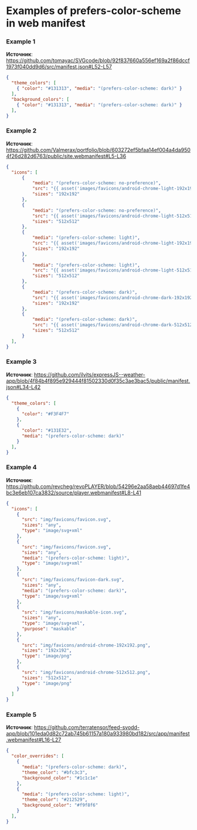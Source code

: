 # Examples of prefers-color-scheme in web manifest

### Example 1

**Источник**: <https://github.com/tomayac/SVGcode/blob/92f837660a556ef169a2f86dccf1973f040dd9d6/src/manifest.json#L52-L57>

```JSON
{
  "theme_colors": [
    { "color": "#131313", "media": "(prefers-color-scheme: dark)" }
  ],
  "background_colors": [
    { "color": "#131313", "media": "(prefers-color-scheme: dark)" }
  ],
}
```

### Example 2

**Источник**: <https://github.com/Valmerax/portfolio/blob/603272ef5bfaa14ef004a4da9504f26d282d6763/public/site.webmanifest#L5-L36>

```JSON
{
  "icons": [
      {
          "media": "(prefers-color-scheme: no-preference)",
          "src": "{{ asset('images/favicons/android-chrome-light-192x192.png') }}",
          "sizes": "192x192"
      },
      {
          "media": "(prefers-color-scheme: no-preference)",
          "src": "{{ asset('images/favicons/android-chrome-light-512x512.png') }}",
          "sizes": "512x512"
      },
      {
          "media": "(prefers-color-scheme: light)",
          "src": "{{ asset('images/favicons/android-chrome-light-192x192.png') }}",
          "sizes": "192x192"
      },
      {
          "media": "(prefers-color-scheme: light)",
          "src": "{{ asset('images/favicons/android-chrome-light-512x512.png') }}",
          "sizes": "512x512"
      },
      {
          "media": "(prefers-color-scheme: dark)",
          "src": "{{ asset('images/favicons/android-chrome-dark-192x192.png') }}",
          "sizes": "192x192"
      },
      {
          "media": "(prefers-color-scheme: dark)",
          "src": "{{ asset('images/favicons/android-chrome-dark-512x512.png') }}",
          "sizes": "512x512"
      }
  ],
}
```

### Example 3

**Источник**: <https://github.com/ilvits/expressJS--weather-app/blob/4f84b4f895e929444f81502330d0f35c3ae3bac5/public/manifest.json#L34-L42>

```JSON
{
  "theme_colors": [
    {
      "color": "#F3F4F7"
    },
    {
      "color": "#131E32",
      "media": "(prefers-color-scheme: dark)"
    }
  ],
}
```

### Example 4

**Источник**: <https://github.com/revcheg/revoPLAYER/blob/54296e2aa58aeb44697d1fe4bc3e6eb107ca3832/source/player.webmanifest#L8-L41>

```JSON
{
  "icons": [
    {
      "src": "img/favicons/favicon.svg",
      "sizes": "any",
      "type": "image/svg+xml"
    },
    {
      "src": "img/favicons/favicon.svg",
      "sizes": "any",
      "media": "(prefers-color-scheme: light)",
      "type": "image/svg+xml"
    },
    {
      "src": "img/favicons/favicon-dark.svg",
      "sizes": "any",
      "media": "(prefers-color-scheme: dark)",
      "type": "image/svg+xml"
    },
    {
      "src": "img/favicons/maskable-icon.svg",
      "sizes": "any",
      "type": "image/svg+xml",
      "purpose": "maskable"
    },
    {
      "src": "img/favicons/android-chrome-192x192.png",
      "sizes": "192x192",
      "type": "image/png"
    },
    {
      "src": "img/favicons/android-chrome-512x512.png",
      "sizes": "512x512",
      "type": "image/png"
    }
  ]
}
```

### Example 5

**Источник**: <https://github.com/terratensor/feed-svodd-app/blob/101eda0d82c72ab745b61157a180a933980bd182/src/app/manifest.webmanifest#L16-L27>

```JSON
{
  "color_overrides": [
    {
      "media": "(prefers-color-scheme: dark)",
      "theme_color": "#bfc3c3",
      "background_color": "#1c1c1e"
    },
    {
      "media": "(prefers-color-scheme: light)",
      "theme_color": "#212529",
      "background_color": "#f9f8f6"
    }
  ],
}
```
